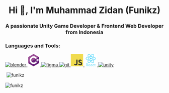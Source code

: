 <h1 align="center">Hi 👋, I'm Muhammad Zidan (Funikz)</h1>
<h3 align="center">A passionate Unity Game Developer & Frontend Web Developer from Indonesia</h3>

<h3 align="left">Languages and Tools:</h3>
<p align="left"> <a href="https://www.blender.org/" target="_blank" rel="noreferrer"> <img src="https://download.blender.org/branding/community/blender_community_badge_white.svg" alt="blender" width="40" height="40"/> </a> <a href="https://www.w3schools.com/cs/" target="_blank" rel="noreferrer"> <img src="https://raw.githubusercontent.com/devicons/devicon/master/icons/csharp/csharp-original.svg" alt="csharp" width="40" height="40"/> </a> <a href="https://www.figma.com/" target="_blank" rel="noreferrer"> <img src="https://www.vectorlogo.zone/logos/figma/figma-icon.svg" alt="figma" width="40" height="40"/> </a> <a href="https://git-scm.com/" target="_blank" rel="noreferrer"> <img src="https://www.vectorlogo.zone/logos/git-scm/git-scm-icon.svg" alt="git" width="40" height="40"/> </a> <a href="https://developer.mozilla.org/en-US/docs/Web/JavaScript" target="_blank" rel="noreferrer"> <img src="https://raw.githubusercontent.com/devicons/devicon/master/icons/javascript/javascript-original.svg" alt="javascript" width="40" height="40"/> </a> <a href="https://reactjs.org/" target="_blank" rel="noreferrer"> <img src="https://raw.githubusercontent.com/devicons/devicon/master/icons/react/react-original-wordmark.svg" alt="react" width="40" height="40"/> </a> <a href="https://unity.com/" target="_blank" rel="noreferrer"> <img src="[https://www.vectorlogo.zone/logos/unity3d/unity3d-icon.svg](https://www.google.com/url?sa=i&url=https%3A%2F%2F1000logos.net%2Funity-logo%2F&psig=AOvVaw3ZyoaFx-UDrgQC0Gmm3Hp3&ust=1721000691510000&source=images&cd=vfe&opi=89978449&ved=0CBEQjRxqFwoTCPjq5KmZpYcDFQAAAAAdAAAAABAE)" alt="unity" width="40" height="40"/> </a> </p>

<p>&nbsp;<img align="center" src="https://github-readme-stats.vercel.app/api?username=funikz&show_icons=true&locale=en" alt="funikz" /></p>

<p><img align="center" src="https://github-readme-streak-stats.herokuapp.com/?user=funikz&" alt="funikz" /></p>
